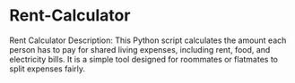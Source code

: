 # Rent-Calculator
Rent Calculator Description: This Python script calculates the amount each person has to pay for shared living expenses, including rent, food, and electricity bills. It is a simple tool designed for roommates or flatmates to split expenses fairly.
